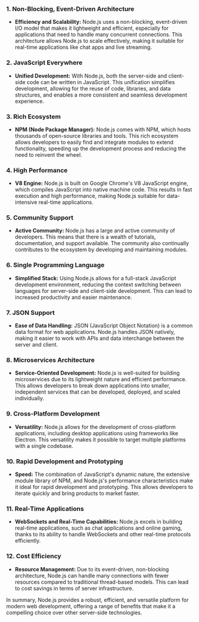 ### 1. **Non-Blocking, Event-Driven Architecture**
- **Efficiency and Scalability:** Node.js uses a non-blocking, event-driven I/O model that makes it lightweight and efficient, especially for applications that need to handle many concurrent connections. This architecture allows Node.js to scale effectively, making it suitable for real-time applications like chat apps and live streaming.

### 2. **JavaScript Everywhere**
- **Unified Development:** With Node.js, both the server-side and client-side code can be written in JavaScript. This unification simplifies development, allowing for the reuse of code, libraries, and data structures, and enables a more consistent and seamless development experience.

### 3. **Rich Ecosystem**
- **NPM (Node Package Manager):** Node.js comes with NPM, which hosts thousands of open-source libraries and tools. This rich ecosystem allows developers to easily find and integrate modules to extend functionality, speeding up the development process and reducing the need to reinvent the wheel.

### 4. **High Performance**
- **V8 Engine:** Node.js is built on Google Chrome's V8 JavaScript engine, which compiles JavaScript into native machine code. This results in fast execution and high performance, making Node.js suitable for data-intensive real-time applications.

### 5. **Community Support**
- **Active Community:** Node.js has a large and active community of developers. This means that there is a wealth of tutorials, documentation, and support available. The community also continually contributes to the ecosystem by developing and maintaining modules.

### 6. **Single Programming Language**
- **Simplified Stack:** Using Node.js allows for a full-stack JavaScript development environment, reducing the context switching between languages for server-side and client-side development. This can lead to increased productivity and easier maintenance.

### 7. **JSON Support**
- **Ease of Data Handling:** JSON (JavaScript Object Notation) is a common data format for web applications. Node.js handles JSON natively, making it easier to work with APIs and data interchange between the server and client.

### 8. **Microservices Architecture**
- **Service-Oriented Development:** Node.js is well-suited for building microservices due to its lightweight nature and efficient performance. This allows developers to break down applications into smaller, independent services that can be developed, deployed, and scaled individually.

### 9. **Cross-Platform Development**
- **Versatility:** Node.js allows for the development of cross-platform applications, including desktop applications using frameworks like Electron. This versatility makes it possible to target multiple platforms with a single codebase.

### 10. **Rapid Development and Prototyping**
- **Speed:** The combination of JavaScript's dynamic nature, the extensive module library of NPM, and Node.js's performance characteristics make it ideal for rapid development and prototyping. This allows developers to iterate quickly and bring products to market faster.

### 11. **Real-Time Applications**
- **WebSockets and Real-Time Capabilities:** Node.js excels in building real-time applications, such as chat applications and online gaming, thanks to its ability to handle WebSockets and other real-time protocols efficiently.

### 12. **Cost Efficiency**
- **Resource Management:** Due to its event-driven, non-blocking architecture, Node.js can handle many connections with fewer resources compared to traditional thread-based models. This can lead to cost savings in terms of server infrastructure.

In summary, Node.js provides a robust, efficient, and versatile platform for modern web development, offering a range of benefits that make it a compelling choice over other server-side technologies.
